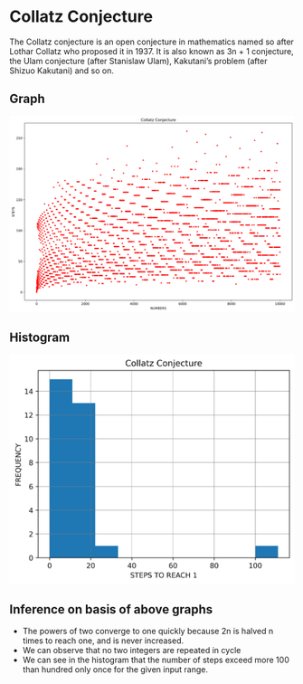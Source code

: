 # Collatz Conjecture

The Collatz conjecture is an open conjecture in mathematics named so after Lothar Collatz who proposed it in 1937. It is also known as 3n + 1 conjecture, the Ulam conjecture (after Stanislaw Ulam), Kakutani’s problem (after Shizuo Kakutani) and so on.

## Graph
![graph](collatz_scatter.png)

## Histogram
![histogram](collatz_histogram.png)

## Inference on basis of above graphs
* The powers of two converge to one quickly because 2n is halved n times to reach one, and is never increased.
* We can observe that no two integers are repeated in cycle
* We can see in the histogram that the number of steps exceed more 100 than hundred only once for the given input range.
